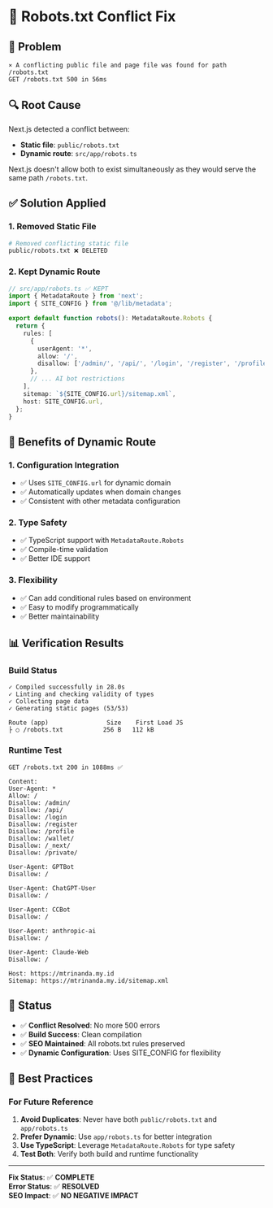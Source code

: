 # 🤖 Robots.txt Conflict Fix

## 🔴 Problem
```
⨯ A conflicting public file and page file was found for path /robots.txt
GET /robots.txt 500 in 56ms
```

## 🔍 Root Cause
Next.js detected a conflict between:
- **Static file**: `public/robots.txt` 
- **Dynamic route**: `src/app/robots.ts`

Next.js doesn't allow both to exist simultaneously as they would serve the same path `/robots.txt`.

## ✅ Solution Applied

### **1. Removed Static File**
```bash
# Removed conflicting static file
public/robots.txt ❌ DELETED
```

### **2. Kept Dynamic Route**
```typescript
// src/app/robots.ts ✅ KEPT
import { MetadataRoute } from 'next';
import { SITE_CONFIG } from '@/lib/metadata';

export default function robots(): MetadataRoute.Robots {
  return {
    rules: [
      {
        userAgent: '*',
        allow: '/',
        disallow: ['/admin/', '/api/', '/login', '/register', '/profile', '/wallet/', '/_next/', '/private/']
      },
      // ... AI bot restrictions
    ],
    sitemap: `${SITE_CONFIG.url}/sitemap.xml`,
    host: SITE_CONFIG.url,
  };
}
```

## 🎯 Benefits of Dynamic Route

### **1. Configuration Integration**
- ✅ Uses `SITE_CONFIG.url` for dynamic domain
- ✅ Automatically updates when domain changes
- ✅ Consistent with other metadata configuration

### **2. Type Safety**
- ✅ TypeScript support with `MetadataRoute.Robots`
- ✅ Compile-time validation
- ✅ Better IDE support

### **3. Flexibility**
- ✅ Can add conditional rules based on environment
- ✅ Easy to modify programmatically
- ✅ Better maintainability

## 📊 Verification Results

### **Build Status**
```
✓ Compiled successfully in 28.0s
✓ Linting and checking validity of types
✓ Collecting page data
✓ Generating static pages (53/53)

Route (app)                Size    First Load JS
├ ○ /robots.txt           256 B   112 kB
```

### **Runtime Test**
```
GET /robots.txt 200 in 1088ms ✅

Content:
User-Agent: *
Allow: /
Disallow: /admin/
Disallow: /api/
Disallow: /login
Disallow: /register
Disallow: /profile
Disallow: /wallet/
Disallow: /_next/
Disallow: /private/

User-Agent: GPTBot
Disallow: /

User-Agent: ChatGPT-User
Disallow: /

User-Agent: CCBot
Disallow: /

User-Agent: anthropic-ai
Disallow: /

User-Agent: Claude-Web
Disallow: /

Host: https://mtrinanda.my.id
Sitemap: https://mtrinanda.my.id/sitemap.xml
```

## 🚀 Status

- ✅ **Conflict Resolved**: No more 500 errors
- ✅ **Build Success**: Clean compilation
- ✅ **SEO Maintained**: All robots.txt rules preserved
- ✅ **Dynamic Configuration**: Uses SITE_CONFIG for flexibility

## 📝 Best Practices

### **For Future Reference**
1. **Avoid Duplicates**: Never have both `public/robots.txt` and `app/robots.ts`
2. **Prefer Dynamic**: Use `app/robots.ts` for better integration
3. **Use TypeScript**: Leverage `MetadataRoute.Robots` for type safety
4. **Test Both**: Verify both build and runtime functionality

---

**Fix Status**: ✅ **COMPLETE**  
**Error Status**: ✅ **RESOLVED**  
**SEO Impact**: ✅ **NO NEGATIVE IMPACT**

